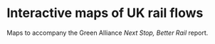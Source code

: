 # Interactive maps of UK rail flows
Maps to accompany the Green Alliance *Next Stop, Better Rail* report.
